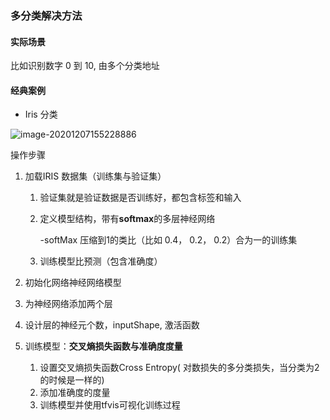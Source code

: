 ### 多分类解决方法

#### 实际场景

比如识别数字 0 到 10, 由多个分类地址

#### 经典案例

- Iris 分类

![image-20201207155228886](/Users/zhaoguangyu/Daniel/学习笔记/机器学习/img/image-20201207155228886.png)



操作步骤

1. 加载IRIS 数据集（训练集与验证集）

   1. 验证集就是验证数据是否训练好，都包含标签和输入

   2. 定义模型结构，带有**softmax**的多层神经网络

      -softMax 压缩到1的类比（比如 0.4， 0.2， 0.2）合为一的训练集

   3. 训练模型比预测（包含准确度）

2. 初始化网络神经网络模型
3. 为神经网络添加两个层
4. 设计层的神经元个数，inputShape, 激活函数
5. 训练模型：**交叉熵损失函数与准确度度量**
   1. 设置交叉熵损失函数Cross Entropy( 对数损失的多分类损失，当分类为2的时候是一样的)
   2. 添加准确度的度量
   3. 训练模型并使用tfvis可视化训练过程

